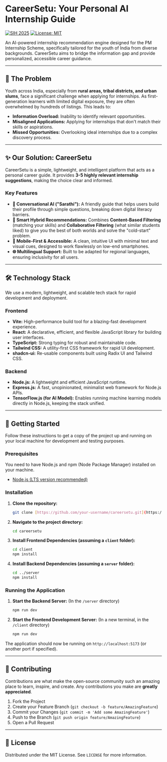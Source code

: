 # CareerSetu: Your Personal AI Internship Guide

[![SIH 2025](https://img.shields.io/badge/SIH-2025-blue.svg)](https://sih.gov.in)
[![License: MIT](https://img.shields.io/badge/License-MIT-yellow.svg)](https://opensource.org/licenses/MIT)

An AI-powered internship recommendation engine designed for the PM Internship Scheme, specifically tailored for the youth of India from diverse backgrounds. CareerSetu aims to bridge the information gap and provide personalized, accessible career guidance.

---

## 🎯 The Problem

Youth across India, especially from **rural areas, tribal districts, and urban slums**, face a significant challenge when applying for internships. As first-generation learners with limited digital exposure, they are often overwhelmed by hundreds of listings. This leads to:
* **Information Overload:** Inability to identify relevant opportunities.
* **Misaligned Applications:** Applying for internships that don't match their skills or aspirations.
* **Missed Opportunities:** Overlooking ideal internships due to a complex discovery process.

---

## ✨ Our Solution: CareerSetu

CareerSetu is a simple, lightweight, and intelligent platform that acts as a personal career guide. It provides **3-5 highly relevant internship suggestions**, making the choice clear and informed.

### Key Features

* **🤖 Conversational AI ("Sarathi"):** A friendly guide that helps users build their profile through simple questions, breaking down digital literacy barriers.
* **🧠 Smart Hybrid Recommendations:** Combines **Content-Based Filtering** (matching your skills) and **Collaborative Filtering** (what similar students liked) to give you the best of both worlds and solve the "cold-start" problem.
* **📱 Mobile-First & Accessible:** A clean, intuitive UI with minimal text and visual cues, designed to work flawlessly on low-end smartphones.
* **🌐 Multilingual Support:** Built to be adapted for regional languages, ensuring inclusivity for all users.

---

## 🛠️ Technology Stack

We use a modern, lightweight, and scalable tech stack for rapid development and deployment.

### Frontend
* **Vite:** High-performance build tool for a blazing-fast development experience.
* **React:** A declarative, efficient, and flexible JavaScript library for building user interfaces.
* **TypeScript:** Strong typing for robust and maintainable code.
* **Tailwind CSS:** A utility-first CSS framework for rapid UI development.
* **shadcn-ui:** Re-usable components built using Radix UI and Tailwind CSS.

### Backend
* **Node.js:** A lightweight and efficient JavaScript runtime.
* **Express.js:** A fast, unopinionated, minimalist web framework for Node.js APIs.
* **TensorFlow.js (for AI Model):** Enables running machine learning models directly in Node.js, keeping the stack unified.

---

## 🚀 Getting Started

Follow these instructions to get a copy of the project up and running on your local machine for development and testing purposes.

### Prerequisites

You need to have Node.js and npm (Node Package Manager) installed on your machine.
* [Node.js (LTS version recommended)](https://nodejs.org/)

### Installation

1.  **Clone the repository:**
    ```bash
    git clone [https://github.com/your-username/careersetu.git](https://github.com/your-username/careersetu.git)
    ```
2.  **Navigate to the project directory:**
    ```bash
    cd careersetu
    ```
3.  **Install Frontend Dependencies (assuming a `client` folder):**
    ```bash
    cd client
    npm install
    ```
4.  **Install Backend Dependencies (assuming a `server` folder):**
    ```bash
    cd ../server
    npm install
    ```

### Running the Application

1.  **Start the Backend Server:**
    (In the `/server` directory)
    ```bash
    npm run dev
    ```
2.  **Start the Frontend Development Server:**
    (In a new terminal, in the `/client` directory)
    ```bash
    npm run dev
    ```
The application should now be running on `http://localhost:5173` (or another port if specified).

---

## 🤝 Contributing

Contributions are what make the open-source community such an amazing place to learn, inspire, and create. Any contributions you make are **greatly appreciated**.

1.  Fork the Project
2.  Create your Feature Branch (`git checkout -b feature/AmazingFeature`)
3.  Commit your Changes (`git commit -m 'Add some AmazingFeature'`)
4.  Push to the Branch (`git push origin feature/AmazingFeature`)
5.  Open a Pull Request

---

## 📄 License

Distributed under the MIT License. See `LICENSE` for more information.
